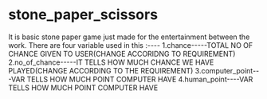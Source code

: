 # stone_paper_scissors
It is basic stone paper game just made for the entertainment between the work.
There are four variable used in this :----
 1.chance-----TOTAL NO OF CHANCE GIVEN TO USER(CHANGE ACCORIDNG TO REQUIREMENT)
 2.no_of_chance-----IT TELLS HOW MUCH CHANCE WE HAVE PLAYED(CHANGE ACCORDING TO THE REQUIREMENT)
 3.computer_point---VAR TELLS HOW MUCH POINT COMPUTER HAVE
 4.human_point----VAR TELLS HOW MUCH POINT COMPUTER HAVE

